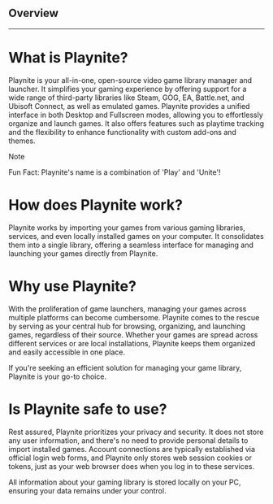 ## Overview

---------------------

# What is Playnite?

Playnite is your all-in-one, open-source video game library manager and launcher. It simplifies your gaming experience by offering support for a wide range of third-party libraries like Steam, GOG, EA, Battle.net, and Ubisoft Connect, as well as emulated games. Playnite provides a unified interface in both Desktop and Fullscreen modes, allowing you to effortlessly organize and launch games. It also offers features such as playtime tracking and the flexibility to enhance functionality with custom add-ons and themes.

> [!NOTE]
> Fun Fact: Playnite's name is a combination of 'Play' and 'Unite'!

# How does Playnite work?

Playnite works by importing your games from various gaming libraries, services, and even locally installed games on your computer. It consolidates them into a single library, offering a seamless interface for managing and launching your games directly from Playnite.

# Why use Playnite?

With the proliferation of game launchers, managing your games across multiple platforms can become cumbersome. Playnite comes to the rescue by serving as your central hub for browsing, organizing, and launching games, regardless of their source. Whether your games are spread across different services or are local installations, Playnite keeps them organized and easily accessible in one place.

If you're seeking an efficient solution for managing your game library, Playnite is your go-to choice.

# Is Playnite safe to use?

Rest assured, Playnite prioritizes your privacy and security. It does not store any user information, and there's no need to provide personal details to import installed games. Account connections are typically established via official login web forms, and Playnite only stores web session cookies or tokens, just as your web browser does when you log in to these services.

All information about your gaming library is stored locally on your PC, ensuring your data remains under your control.
